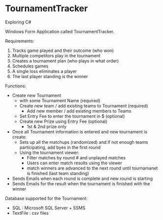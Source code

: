 # TournamentTracker
Exploring C#


Windows Form Application called TournamentTracker.

Requirements:
1. Tracks game played and their outcome (who won)
2. Multiple competitors play in the tournament
3. Creates a tournament plan (who plays in what order)
4. Schedules games
5. A single loss eliminates a player
6. The last player standing is the winner

Functions:
- Create new Tournament
  - with some Tournament Name (required)
  - Create new team / add existing teams to Tournament (required)
    - Add new member / add existing members to Teams
  - Set Entry Fee to enter the tournament in $ (optional)
  - Create new Prize using Entry Fee (optional)
    - 1st & 2nd prize only   
- Once all Tournament information is entered and new tournament is create:
  - Sets up all the matchups (randomized) and if not enough teams participating, add byes in the first round
  - Using the tournament viewer:
    - Filter matches by round # and unplayed matches
    - Users can enter match results using the viewer
    - match winners are advanced to the next round until tournamanet is finished (last team standing)
- Sends Emails when each round is complete and new round is starting
- Sends Emails for the result when the tournament is finished with the winner

Database supported for the Tournament:
- SQL : Microsoft SQL Server + SSMS
- TextFile : csv files 
